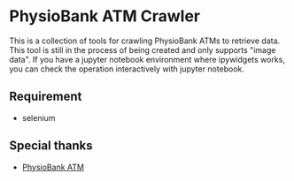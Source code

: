 # PhysioBank ATM Crawler
This is a collection of tools for crawling PhysioBank ATMs to retrieve data. This tool is still in the process of being created and only supports "image data". If you have a jupyter notebook environment where ipywidgets works, you can check the operation interactively with jupyter notebook.

## Requirement
* selenium

## Special thanks
* [PhysioBank ATM](https://archive.physionet.org/cgi-bin/atm/ATM)